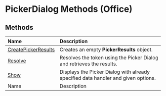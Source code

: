 
# PickerDialog Methods (Office)

## Methods



|**Name**|**Description**|
|:-----|:-----|
| [CreatePickerResults](39954f3e-53ef-f33c-9e90-a2247fd7882a.md)|Creates an empty  **PickerResults** object.|
| [Resolve](50b1792a-ecf0-ab66-6a9d-7f72c788d859.md)|Resolves the token using the Picker Dialog and retrieves the results.|
| [Show](3073defe-4585-816d-6b86-9959cce4655f.md)|Displays the Picker Dialog with already specified data handler and given options.|
|Name|Description|
